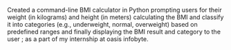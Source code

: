 Created a command-line BMI calculator in Python prompting users for their weight (in kilograms) and height (in meters) calculating the BMI and classify it into categories (e.g., underweight, normal, overweight) based on predefined ranges and finally displaying the BMI result and category to the user ; as a part of my internship at oasis infobyte.
